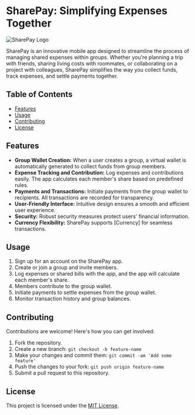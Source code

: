 # SharePay: Simplifying Expenses Together

![SharePay Logo]([link-to-logo.png](https://vupcloud.com/sharepay.png)) <!-- Insert your logo or any relevant image here -->

SharePay is an innovative mobile app designed to streamline the process of managing shared expenses within groups. Whether you're planning a trip with friends, sharing living costs with roommates, or collaborating on a project with colleagues, SharePay simplifies the way you collect funds, track expenses, and settle payments together.

## Table of Contents

- [Features](#features)
- [Usage](#usage)
- [Contributing](#contributing)
- [License](#license)

## Features

- **Group Wallet Creation:** When a user creates a group, a virtual wallet is automatically generated to collect funds from group members.
- **Expense Tracking and Contribution:** Log expenses and contributions easily. The app calculates each member's share based on predefined rules.
- **Payments and Transactions:** Initiate payments from the group wallet to recipients. All transactions are recorded for transparency.
- **User-Friendly Interface:** Intuitive design ensures a smooth and efficient user experience.
- **Security:** Robust security measures protect users' financial information.
- **Currency Flexibility:** SharePay supports [Currency] for seamless transactions.

## Usage

1. Sign up for an account on the SharePay app.
2. Create or join a group and invite members.
3. Log expenses or shared bills with the app, and the app will calculate each member's share.
4. Members contribute to the group wallet.
5. Initiate payments to settle expenses from the group wallet.
6. Monitor transaction history and group balances.


## Contributing

Contributions are welcome! Here's how you can get involved:
1. Fork the repository.
2. Create a new branch: `git checkout -b feature-name`
3. Make your changes and commit them: `git commit -am 'Add some feature'`
4. Push the changes to your fork: `git push origin feature-name`
5. Submit a pull request to this repository.

## License

This project is licensed under the [MIT License](LICENSE).
